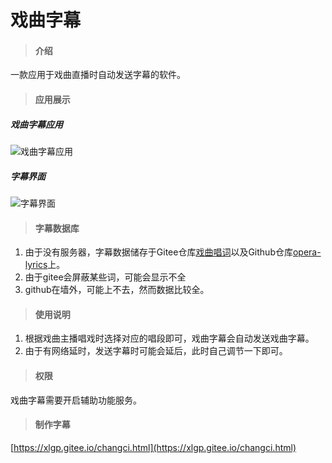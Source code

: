 # 戏曲字幕

> #### 介绍

一款应用于戏曲直播时自动发送字幕的软件。

> #### 应用展示
##### 戏曲字幕应用
![戏曲字幕应用](https://gitee.com/xlgp/static/raw/master/xiquzimu/xiquzimu.png "戏曲字幕应用")
##### 字幕界面
![字幕界面](https://gitee.com/xlgp/static/raw/master/xiquzimu/zimu.png "字幕界面")


> #### 字幕数据库

1.  由于没有服务器，字幕数据储存于Gitee仓库[戏曲唱词](https://gitee.com/xlgp/opera-lyrics)以及Github仓库[opera-lyrics](https://gitee.com/xlgp/opera-lyrics)上。
2.  由于gitee会屏蔽某些词，可能会显示不全
3.  github在墙外，可能上不去，然而数据比较全。

> #### 使用说明

1.  根据戏曲主播唱戏时选择对应的唱段即可，戏曲字幕会自动发送戏曲字幕。
2.  由于有网络延时，发送字幕时可能会延后，此时自己调节一下即可。

> #### 权限

戏曲字幕需要开启辅助功能服务。


> #### 制作字幕

[https://xlgp.gitee.io/changci.html](https://xlgp.gitee.io/changci.html)
